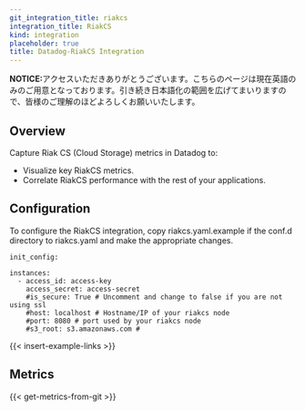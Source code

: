 ```yaml
---
git_integration_title: riakcs
integration_title: RiakCS
kind: integration
placeholder: true
title: Datadog-RiakCS Integration
---
```


<div class='alert alert-info'><strong>NOTICE:</strong>アクセスいただきありがとうございます。こちらのページは現在英語のみのご用意となっております。引き続き日本語化の範囲を広げてまいりますので、皆様のご理解のほどよろしくお願いいたします。</div>



## Overview


Capture Riak CS (Cloud Storage) metrics in Datadog to:

* Visualize key RiakCS metrics.
* Correlate RiakCS performance with the rest of your applications.

## Configuration

To configure the RiakCS integration, copy riakcs.yaml.example if the conf.d directory to riakcs.yaml and make the appropriate changes.

    init_config:

    instances:
      - access_id: access-key
        access_secret: access-secret
        #is_secure: True # Uncomment and change to false if you are not using ssl
        #host: localhost # Hostname/IP of your riakcs node
        #port: 8080 # port used by your riakcs node
        #s3_root: s3.amazonaws.com #

{{< insert-example-links >}}

## Metrics

{{< get-metrics-from-git >}}
